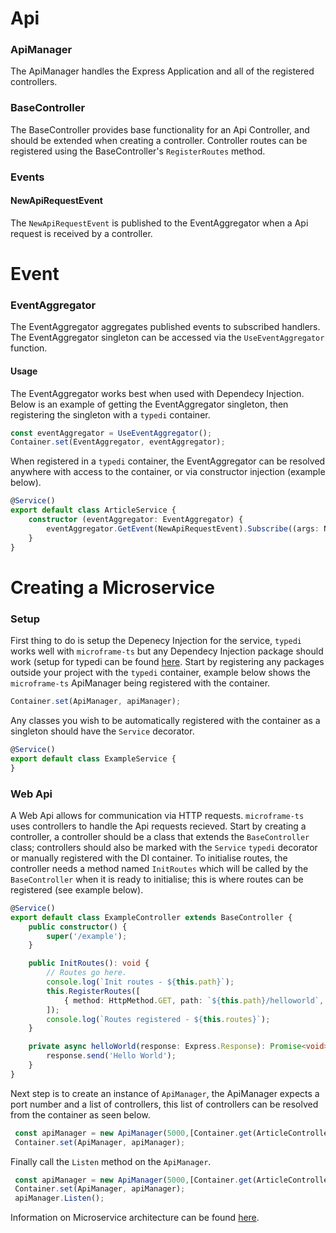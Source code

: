 # Api
### ApiManager
The ApiManager handles the Express Application and all of the registered controllers.
### BaseController
The BaseController provides base functionality for an Api Controller, and should be extended when creating a controller. Controller routes can be registered using the BaseController's `RegisterRoutes` method. 
### Events
#### NewApiRequestEvent 
The `NewApiRequestEvent` is published to the EventAggregator when a Api request is received by a controller.

# Event
### EventAggregator
The EventAggregator aggregates published events to subscribed handlers. The EventAggregator singleton can be accessed via the `UseEventAggregator` function.
#### Usage
The EventAggregator works best when used with Dependecy Injection. Below is an example of getting the EventAggregator singleton, then registering the singleton with a `typedi` container.
```typescript
const eventAggregator = UseEventAggregator();
Container.set(EventAggregator, eventAggregator);
```
When registered in a `typedi` container, the EventAggregator can be resolved anywhere with access to the container, or via constructor injection (example below).

```typescript
@Service()
export default class ArticleService {
    constructor (eventAggregator: EventAggregator) {
        eventAggregator.GetEvent(NewApiRequestEvent).Subscribe((args: NewApiRequestEvent) => {console.log(args.Request)});
    }
}
```
# Creating a Microservice
### Setup
First thing to do is setup the Depenecy Injection for the service, `typedi` works well with `microframe-ts` but any Dependecy Injection package should work (setup for typedi can be found [here](https://github.com/typestack/typedi). 
Start by registering any packages outside your project with the `typedi` container, example below shows the `microframe-ts` ApiManager being registered with the container.
```typescript
Container.set(ApiManager, apiManager);
```
Any classes you wish to be automatically registered with the container as a singleton should have the `Service` decorator.
```Typescript
@Service()
export default class ExampleService {
}
```
### Web Api
A Web Api allows for communication via HTTP requests. `microframe-ts` uses controllers to handle the Api requests recieved.
Start by creating a controller, a controller should be a class that extends the `BaseController` class; controllers should also be marked with the `Service` `typedi` decorator or manually registered with the DI container. To initialise routes, the controller needs a method named `InitRoutes` which will be called by the `BaseController` when it is ready to initialise; this is where routes can be registered (see example below).
```Typescript
@Service()
export default class ExampleController extends BaseController {
    public constructor() {
        super('/example');
    }

    public InitRoutes(): void {
        // Routes go here.
        console.log(`Init routes - ${this.path}`);
        this.RegisterRoutes([
            { method: HttpMethod.GET, path: `${this.path}/helloworld`, handler: async (_, response: Express.Response) => await this.helloWorld(response) },
        ]);
        console.log(`Routes registered - ${this.routes}`);
    }

    private async helloWorld(response: Express.Response): Promise<void> {
        response.send('Hello World');
    }
}
```
Next step is to create an instance of `ApiManager`, the ApiManager expects a port number and a list of controllers, this list of controllers can be resolved from the container as seen below.
```Typescript
 const apiManager = new ApiManager(5000,[Container.get(ArticleController)]);
 Container.set(ApiManager, apiManager);
```
Finally call the `Listen` method on the `ApiManager`.
```Typescript
 const apiManager = new ApiManager(5000,[Container.get(ArticleController)]);
 Container.set(ApiManager, apiManager);
 apiManager.Listen();
```
Information on Microservice architecture can be found [here](https://docs.microsoft.com/en-us/azure/architecture/guide/architecture-styles/microservices).
